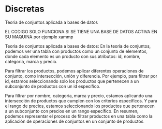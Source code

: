 # Discretas
 Teoria de conjuntos aplicada a bases de datos

EL CODIGO SOLO FUNCIONA SI SE TIENE UNA BASE DE DATOS ACTIVA EN SU MAQUINA por ejemplo xammp

Teoria de conjuntos aplicada a bases de datos:
En la teoría de conjuntos, podemos ver una tabla con productos como un conjunto de elementos, donde cada elemento es un producto con sus atributos: id, nombre, categoria, marca y precio. 

Para filtrar los productos, podemos aplicar diferentes operaciones de conjunto, como intersección, unión y diferencia. Por ejemplo, para filtrar por id, estamos seleccionando solo los productos que pertenecen a un subconjunto de productos con un id específico. 

Para filtrar por nombre, categoria, marca y precio, estamos aplicando una intersección de productos que cumplen con los criterios específicos. Y para el rango de precios, estamos seleccionando los productos que pertenecen a un subconjunto con precios en un rango específico. En resumen, podemos representar el proceso de filtrar productos en una tabla como la aplicación de operaciones de conjuntos en un conjunto de productos.
